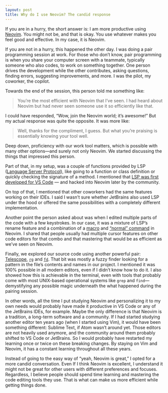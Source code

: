 ```yaml
---
layout: post
title: Why do I use Neovim? The candid response
---
```


If you are in a hurry, the short answer is: I am more productive using [Neovim](https://neovim.io). You might not be, and that is okay. You use whatever makes you feel good and effective. In my case, it is Neovim.

If you are not in a hurry, this happened the other day. I was doing a pair programming session at work. For those who don’t know, pair programming is when you share your computer screen with a teammate, typically someone who also codes, to work on something together. One person drives the development while the other contributes, asking questions, finding errors, suggesting improvements, and more. I was the pilot, my coworker, the copilot.

Towards the end of the session, this person told me something like:

> You’re the most efficient with Neovim that I’ve seen. I had heard about Neovim but had never seen someone use it so efficiently like that.

I could have responded, “Wow, join the Neovim world; it’s awesome!” But my actual response was quite the opposite. It was more like:

> Well, thanks for the compliment, I guess. But what you’re praising is essentially knowing your tool well.

Deep down, proficiency with our work tool matters, which is possible with many other options—and surely not only Neovim. We started discussing the things that impressed this person.

Part of that, in my setup, was a couple of functions provided by LSP ([Language Server Protocol](https://microsoft.github.io/language-server-protocol/)), like going to a function or class definition or quickly checking the signature of a method. I mentioned that [LSP was first developed for VS Code](https://en.wikipedia.org/wiki/Language_Server_Protocol#History) — and hacked into Neovim later by the community.

On top of that, I mentioned that other coworkers had the same features working on their IDEs. I said I wasn’t sure whether JetBrains also used LSP under the hood or offered the same possibilities with a completely different implementation.

Another point the person asked about was when I edited multiple parts of the code with a few keystrokes. In our case, it was a mixture of LSP’s rename feature and a combination of a [macro](https://neovim.io/doc/user/repeat.html#multi-repeat) and [“normal” command](https://neovim.io/doc/user/various.html#%3Anormal) in Neovim. I shared that people usually had multiple cursor features on other code editors for that combo and that mastering that would be as efficient as we’ve seen on Neovim.

Finally, we explored our source code using another powerful pair: [Telescope](https://github.com/nvim-telescope/telescope.nvim), [`rg`](https://github.com/BurntSushi/ripgrep) and [`fd`](https://github.com/sharkdp/fd). That bit was mostly a fuzzy finder looking for a pattern in the file’s contents and names in our project. I mentioned it was 100% possible in all modern editors, even if I didn’t know how to do it. I also showed how this is achievable in the terminal, even with tools that probably come with most UNIX-based operational systems like `grep` and `find`—demystifying any possible magic underneath the what happened during the pairing session.

In other words, all the time I put studying Neovim and personalizing it to my own needs would probably have made it productive in VS Code or any of the JetBrains IDEs, for example. Maybe the only difference is that Neovim is a tradition, a long-term software and a community. If I had started studying another editor ten years ago (when I started using Vim), it would have been something different: Sublime Text, if Atom wasn’t around yet. Those editors are not heavily used anymore, and the community around them probably shifted to VS Code or JetBrains. So I would probably have restarted my learning once or twice on these breaking changes. By staying on Vim and Neovim, it has a constant learning throughout all these years.

Instead of going to the easy way of “yeah, Neovim is great,” I opted for a more candid conversation. Even If I think Neovim is excellent, I understand it might not be great for other users with different preferences and focuses. Regardless, I believe people should spend time learning and mastering the code editing tools they use. That is what can make us more efficient while getting things done.
